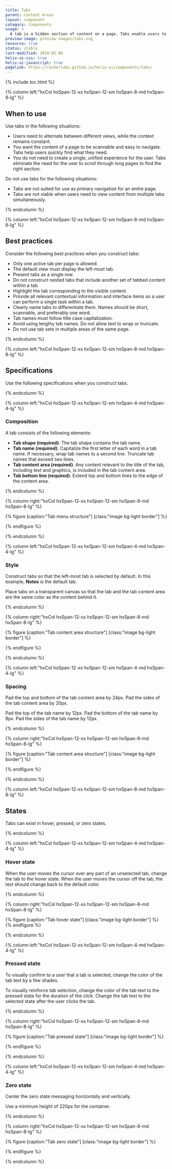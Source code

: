 ```yaml
---
title: Tabs
parent: Content Areas
layout: component
category: Components
usage: >
  A tab is a hidden section of content on a page. Tabs enable users to easily switch between multiple sections of a page without losing context. Tabs help organize content at a high level, such as switching between views, data sets, or the functional aspects of an application.
preview-image: preview-images/tabs.svg
resource: true
status: stable
last-modified: 2018-05-08
helix-ui-css: true
helix-ui-javascript: true
pagelink: https://rackerlabs.github.io/helix-ui/components/tabs/
---
```


{% include toc.html %}

<section class="static-section" markdown="1">

<div class="hxRow"  markdown="1">

{% column left:"hxCol hxSpan-12-xs hxSpan-12-sm hxSpan-8-md hxSpan-8-lg" %}

## When to use

Use tabs in the following situations:

- Users need to alternate between different views, while the context remains constant.
- You want the content of a page to be scannable and easy to navigate. Tabs help users quickly find what they need.
- You do not need to create a single, unified experience for the user. Tabs eliminate the need for the user to scroll through long pages to find the right section.

Do not use tabs for the following situations:

- Tabs are not suited for use as primary navigation for an entire page.
- Tabs are not viable when users need to view content from multiple tabs simultaneously.

{% endcolumn %}

</div>

</section>

<section class="static-section" markdown="1">

<div class="hxRow"  markdown="1">

{% column left:"hxCol hxSpan-12-xs hxSpan-12-sm hxSpan-8-md hxSpan-8-lg" %}

## Best practices

Consider the following best practices when you construct tabs:

- Only one active tab per page is allowed.
- The default view must display the left-most tab.
- Present tabs as a single row.
- Do not construct nested tabs that include another set of tabbed content within a tab.
- Highlight the tab corresponding to the visible content.
- Provide all relevant contextual information and interface items so a user can perform a single task within a tab.
- Clearly name tabs to differentiate them. Names should be short, scannable, and preferably one word.
- Tab names must follow title case capitalization.
- Avoid using lengthy tab names. Do not allow text to wrap or truncate.
- Do not use tab sets in multiple areas of the same page.

{% endcolumn %}

</div>

</section>

<section class="static-section" markdown="1">

<div class="hxRow"  markdown="1">

{% column left:"hxCol hxSpan-12-xs hxSpan-12-sm hxSpan-8-md hxSpan-8-lg" %}

## Specifications

Use the following specifications when you construct tabs.

{% endcolumn %}

</div>

</section>

<section class="static-section" markdown="1">

<div class="hxRow"  markdown="1">

{% column left:"hxCol hxSpan-12-xs hxSpan-12-sm hxSpan-4-md hxSpan-4-lg" %}

### Composition

A tab consists of the following elements:

- **Tab shape (required)**: The tab shape contains the tab name.
- **Tab name (required)**: Capitalize the first letter of each word in a tab name. If necessary, wrap tab names to a second line. Truncate tab names that exceed two lines.
- **Tab content area (required)**: Any content relevant to the title of the tab, including text and graphics, is included in the tab content area.
- **Tab bottom line (required)**: Extend top and bottom lines to the edge of the content area.


{% endcolumn %}

{% column right:"hxCol hxSpan-12-xs hxSpan-12-sm hxSpan-8-md hxSpan-8-lg" %}

{% figure [caption:"Tab menu structure"] [class:"image bg-light border"] %}
<embed src="{{site.url}}/assets/images/components/content-areas/tabs/tabs_composition.png" width="539px"/>

{% endfigure %}

{% endcolumn %}

</div>

</section>

<section class="static-section" markdown="1">

<div class="hxRow"  markdown="1">

{% column left:"hxCol hxSpan-12-xs hxSpan-12-sm hxSpan-4-md hxSpan-4-lg" %}

### Style

Construct tabs so that the left-most tab is selected by default. In this example, **Notes** is the default tab.

Place tabs on a transparent canvas so that the tab and the tab content area are the same color as the content behind it.

{% endcolumn %}

{% column right:"hxCol hxSpan-12-xs hxSpan-12-sm hxSpan-8-md hxSpan-8-lg" %}

{% figure [caption:"Tab content area structure"] [class:"image bg-light border"] %}
<embed src="{{site.url}}/assets/images/components/content-areas/tabs/tabs-style.png" width="545px"/>

{% endfigure %}

{% endcolumn %}

</div>

</section>

<section class="static-section" markdown="1">

<div class="hxRow"  markdown="1">

{% column left:"hxCol hxSpan-12-xs hxSpan-12-sm hxSpan-4-md hxSpan-4-lg" %}

### Spacing

Pad the top and bottom of the tab content area by 24px. Pad the sides of the tab content area by 20px.

Pad the top of the tab name by 12px. Pad the bottom of the tab name by 8px. Pad the sides of the tab name by 12px.

{% endcolumn %}

{% column right:"hxCol hxSpan-12-xs hxSpan-12-sm hxSpan-8-md hxSpan-8-lg" %}

{% figure [caption:"Tab content area structure"] [class:"image bg-light border"] %}
<embed src="{{site.url}}/assets/images/components/content-areas/tabs/tabs-spacing.png" width="539px"/>

{% endfigure %}

{% endcolumn %}

</div>

</section>

<section class="static-section" markdown="1">

<div class="hxRow"  markdown="1">

{% column left:"hxCol hxSpan-12-xs hxSpan-12-sm hxSpan-8-md hxSpan-8-lg" %}

## States

Tabs can exist in hover, pressed, or zero states.

{% endcolumn %}

</div>

</section>

<section class="static-section" markdown="1">

<div class="hxRow"  markdown="1">

{% column left:"hxCol hxSpan-12-xs hxSpan-12-sm hxSpan-4-md hxSpan-4-lg" %}

### Hover state

When the user moves the cursor over any part of an unselected tab, change the tab to the hover state. When the user moves the cursor off the tab, the text should change back to the default color.


{% endcolumn %}

{% column right:"hxCol hxSpan-12-xs hxSpan-12-sm hxSpan-8-md hxSpan-8-lg" %}

{% figure [caption:"Tab hover state"] [class:"image bg-light border"] %}
<embed src="{{site.url}}/assets/images/components/content-areas/tabs/tabs-state-hover.png" width="559px"/>
{% endfigure %}

{% endcolumn %}

</div>

</section>

<section class="static-section" markdown="1">

<div class="hxRow"  markdown="1">

{% column left:"hxCol hxSpan-12-xs hxSpan-12-sm hxSpan-4-md hxSpan-4-lg" %}

### Pressed state

To visually confirm to a user that a tab is selected, change the color of the tab text by a few shades.

To visually reinforce tab selection, change the color of the tab text to the pressed state for the duration of the click. Change the tab text to the selected state after the user clicks the tab.

{% endcolumn %}

{% column right:"hxCol hxSpan-12-xs hxSpan-12-sm hxSpan-8-md hxSpan-8-lg" %}

{% figure [caption:"Tab pressed state"] [class:"image bg-light border"] %}
<embed src="{{site.url}}/assets/images/components/content-areas/tabs/tabs-state-pressed.png" width="552px"/>

{% endfigure %}

{% endcolumn %}

</div>

</section>

<section class="static-section" markdown="1">

<div class="hxRow"  markdown="1">

{% column left:"hxCol hxSpan-12-xs hxSpan-12-sm hxSpan-4-md hxSpan-4-lg" %}

### Zero state

Center the zero state messaging horizontally and vertically.

Use a minimum height of 220px for the container.

{% endcolumn %}

{% column right:"hxCol hxSpan-12-xs hxSpan-12-sm hxSpan-8-md hxSpan-8-lg" %}

{% figure [caption:"Tab zero state"] [class:"image bg-light border"] %}
<embed src="{{site.url}}/assets/images/components/content-areas/tabs/tabs-state-zero.png" width="537px"/>

{% endfigure %}

{% endcolumn %}

</div>

</section>
